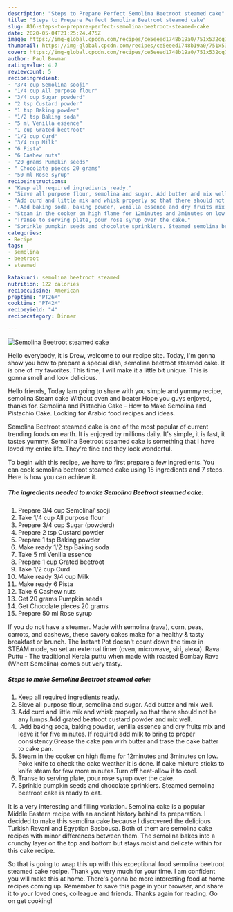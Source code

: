 ```yaml
---
description: "Steps to Prepare Perfect Semolina Beetroot steamed cake"
title: "Steps to Prepare Perfect Semolina Beetroot steamed cake"
slug: 816-steps-to-prepare-perfect-semolina-beetroot-steamed-cake
date: 2020-05-04T21:25:24.475Z
image: https://img-global.cpcdn.com/recipes/ce5eeed1748b19a0/751x532cq70/semolina-beetroot-steamed-cake-recipe-main-photo.jpg
thumbnail: https://img-global.cpcdn.com/recipes/ce5eeed1748b19a0/751x532cq70/semolina-beetroot-steamed-cake-recipe-main-photo.jpg
cover: https://img-global.cpcdn.com/recipes/ce5eeed1748b19a0/751x532cq70/semolina-beetroot-steamed-cake-recipe-main-photo.jpg
author: Paul Bowman
ratingvalue: 4.7
reviewcount: 5
recipeingredient:
- "3/4 cup Semolina sooji"
- "1/4 cup All purpose flour"
- "3/4 cup Sugar powderd"
- "2 tsp Custard powder"
- "1 tsp Baking powder"
- "1/2 tsp Baking soda"
- "5 ml Venilla essence"
- "1 cup Grated beetroot"
- "1/2 cup Curd"
- "3/4 cup Milk"
- "6 Pista"
- "6 Cashew nuts"
- "20 grams Pumpkin seeds"
- " Chocolate pieces 20 grams"
- "50 ml Rose syrup"
recipeinstructions:
- "Keep all required ingredients ready."
- "Sieve all purpose flour, semolina and sugar. Add butter and mix well."
- "Add curd and little mik and whisk properly so that there should not be any lumps.Add grated beatroot custard powder and mix well."
- ".Add baking soda, baking powder, venilla essence and dry fruits mix and leave it for five minutes. If required add milk to bring to proper consistency.Grease the cake pan wirh butter and trase the cake batter to cake pan."
- "Steam in the cooker on high flame for 12minutes and 3minutes on low. Poke knife to check the cake weather it is done. If cake mixture sticks to knife steam for few more minutes.Turn off heat-allow it to cool."
- "Transe to serving plate, pour rose syrup over the cake."
- "Sprinkle pumpkin seeds and chocolate sprinklers. Steamed semolina beetroot cake is ready to eat."
categories:
- Recipe
tags:
- semolina
- beetroot
- steamed

katakunci: semolina beetroot steamed 
nutrition: 122 calories
recipecuisine: American
preptime: "PT26M"
cooktime: "PT42M"
recipeyield: "4"
recipecategory: Dinner

---
```



![Semolina Beetroot steamed cake](https://img-global.cpcdn.com/recipes/ce5eeed1748b19a0/751x532cq70/semolina-beetroot-steamed-cake-recipe-main-photo.jpg)

Hello everybody, it is Drew, welcome to our recipe site. Today, I'm gonna show you how to prepare a special dish, semolina beetroot steamed cake. It is one of my favorites. This time, I will make it a little bit unique. This is gonna smell and look delicious.

Hello friends, Today lam going to share with you simple and yummy recipe, semolina Steam cake Without oven and beater Hope you guys enjoyed, thanks for. Semolina and Pistachio Cake - How to Make Semolina and Pistachio Cake. Looking for Arabic food recipes and ideas.

Semolina Beetroot steamed cake is one of the most popular of current trending foods on earth. It is enjoyed by millions daily. It's simple, it is fast, it tastes yummy. Semolina Beetroot steamed cake is something that I have loved my entire life. They're fine and they look wonderful.


To begin with this recipe, we have to first prepare a few ingredients. You can cook semolina beetroot steamed cake using 15 ingredients and 7 steps. Here is how you can achieve it.

<!--inarticleads1-->

##### The ingredients needed to make Semolina Beetroot steamed cake:

1. Prepare 3/4 cup Semolina/ sooji
1. Take 1/4 cup All purpose flour
1. Prepare 3/4 cup Sugar (powderd)
1. Prepare 2 tsp Custard powder
1. Prepare 1 tsp Baking powder
1. Make ready 1/2 tsp Baking soda
1. Take 5 ml Venilla essence
1. Prepare 1 cup Grated beetroot
1. Take 1/2 cup Curd
1. Make ready 3/4 cup Milk
1. Make ready 6 Pista
1. Take 6 Cashew nuts
1. Get 20 grams Pumpkin seeds
1. Get  Chocolate pieces 20 grams
1. Prepare 50 ml Rose syrup


If you do not have a steamer. Made with semolina (rava), corn, peas, carrots, and cashews, these savory cakes make for a healthy &amp; tasty breakfast or brunch. The Instant Pot doesn&#39;t count down the timer in STEAM mode, so set an external timer (oven, microwave, siri, alexa). Rava Puttu - The traditional Kerala puttu when made with roasted Bombay Rava (Wheat Semolina) comes out very tasty. 

<!--inarticleads2-->

##### Steps to make Semolina Beetroot steamed cake:

1. Keep all required ingredients ready.
1. Sieve all purpose flour, semolina and sugar. Add butter and mix well.
1. Add curd and little mik and whisk properly so that there should not be any lumps.Add grated beatroot custard powder and mix well.
1. .Add baking soda, baking powder, venilla essence and dry fruits mix and leave it for five minutes. If required add milk to bring to proper consistency.Grease the cake pan wirh butter and trase the cake batter to cake pan.
1. Steam in the cooker on high flame for 12minutes and 3minutes on low. Poke knife to check the cake weather it is done. If cake mixture sticks to knife steam for few more minutes.Turn off heat-allow it to cool.
1. Transe to serving plate, pour rose syrup over the cake.
1. Sprinkle pumpkin seeds and chocolate sprinklers. Steamed semolina beetroot cake is ready to eat.


It is a very interesting and filling variation. Semolina cake is a popular Middle Eastern recipe with an ancient history behind its preparation. I decided to make this semolina cake because I discovered the delicious Turkish Revani and Egyptian Basbousa. Both of them are semolina cake recipes with minor differences between them. The semolina bakes into a crunchy layer on the top and bottom but stays moist and delicate within for this cake recipe. 

So that is going to wrap this up with this exceptional food semolina beetroot steamed cake recipe. Thank you very much for your time. I am confident you will make this at home. There's gonna be more interesting food at home recipes coming up. Remember to save this page in your browser, and share it to your loved ones, colleague and friends. Thanks again for reading. Go on get cooking!
